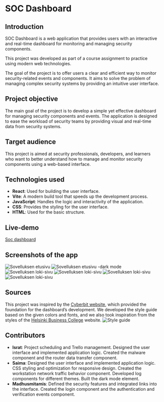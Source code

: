 # SOC Dashboard

## Introduction

SOC Dashboard is a web application that provides users with an interactive and real-time dashboard for monitoring and managing security components.

This project was developed as part of a course assignment to practice using modern web technologies.

The goal of the project is to offer users a clear and efficient way to monitor security-related events and components. It aims to solve the problem of managing complex security systems by providing an intuitive user interface.

## Project objective

The main goal of the project is to develop a simple yet effective dashboard for managing security components and events. The application is designed to ease the workload of security teams by providing visual and real-time data from security systems.

## Target audience

This project is aimed at security professionals, developers, and learners who want to better understand how to manage and monitor security components using a web-based interface.

## Technologies used

- **React**: Used for building the user interface.
- **Vite**: A modern build tool that speeds up the development process.
- **JavaScript**: Handles the logic and interactivity of the application.
- **CSS**: Provides the styling for the user interface.
- **HTML**: Used for the basic structure.

## Live-demo

[Soc dashboard](https://isratjahan13.github.io/official_soc_dashboard/)

## Screenshots of the app

![Sovelluksen etusivu](screenshots/soc-dashboard-etusivu.png)
![Sovelluksen etusivu -dark mode](screenshots/soc-dashboard-etusivu-darkmode.png)
![Sovelluksen loki-sivu](screenshots/soc-dashboard-palvelinlokit.png)
![Sovelluksen loki-sivu](screenshots/soc-dashboard-palomuurinlokit.png)
![Sovelluksen loki-sivu](screenshots/soc-dashboard-reitittimenlokit.png)
![Sovelluksen loki-sivu](screenshots/soc-dashboard-tyoasemanlokit-darkmode.png)

## Sources

This project was inspired by the [Cyberbit website](https://www.cyberbit.com/soc-operations/soc-metrics-for-improved-soc-performance/), which provided the foundation for the dashboard’s development. We developed the style guide based on the given colors and fonts, and we also took inspiration from the styles of the [Helsinki Business College](https://opiskelija.bc.fi/) website.
![Style guide](screenshots/soc-dashboard-style-guide.png)

## Contributors

- **Israt**: Project scheduling and Trello management. Designed the user interface and implemented application logic. Created the malware component and the router data transfer component.
- **Saima**: Designed the user interface and implemented application logic. CSS styling and optimization for responsive design. Created the workstation network traffic behavior component. Developed log components for different themes. Built the dark mode element.
- **Madhusmitamis**: Defined the security features and integrated links into the interface. Created the login component and the authentication and verification events component.

